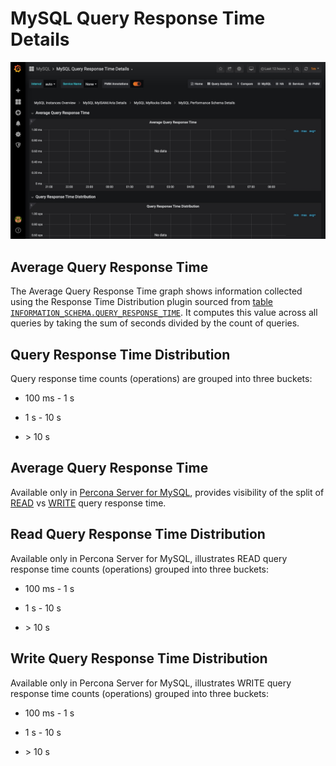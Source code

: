 # MySQL Query Response Time Details

![!image](../../_images/PMM_MySQL_Query_Response_Time_Details.jpg)

## Average Query Response Time

The Average Query Response Time graph shows information collected using the Response Time Distribution plugin sourced from [table `INFORMATION_SCHEMA.QUERY_RESPONSE_TIME`](https://www.percona.com/doc/percona-server/5.7/diagnostics/response_time_distribution.html#QUERY_RESPONSE_TIME). It computes this value across all queries by taking the sum of seconds divided by the count of queries.

## Query Response Time Distribution

Query response time counts (operations) are grouped into three buckets:

- 100 ms - 1 s

- 1 s - 10 s

- &gt; 10 s

## Average Query Response Time

Available only in [Percona Server for MySQL](https://www.percona.com/doc/percona-server/5.7/diagnostics/response_time_distribution.html#logging-the-queries-in-separate-read-and-write-tables), provides  visibility of the split of [READ](https://www.percona.com/doc/percona-server/5.7/diagnostics/response_time_distribution.html#QUERY_RESPONSE_TIME_READ) vs [WRITE](https://www.percona.com/doc/percona-server/5.7/diagnostics/response_time_distribution.html#QUERY_RESPONSE_TIME_WRITE) query response time.

## Read Query Response Time Distribution

Available only in Percona Server for MySQL, illustrates READ query response time counts (operations) grouped into three buckets:

- 100 ms - 1 s

- 1 s - 10 s

- &gt; 10 s

## Write Query Response Time Distribution

Available only in Percona Server for MySQL, illustrates WRITE query response time counts (operations) grouped into three buckets:

- 100 ms - 1 s

- 1 s - 10 s

- &gt; 10 s
